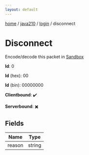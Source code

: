 ```yaml
---
layout: default
---
```


[home](/)  /  [java210](/protocol/java210)  /  [login](/protocol/java210/login)  /  disconnect

# Disconnect

Encode/decode this packet in [Sandbox](../../../sandbox/java210#Login.Disconnect)

**Id**: 0

**Id** (hex): 00

**Id** (bin): 00000000

**Clientbound**: ✔️

**Serverbound**: ✖️

## Fields

Name | Type
---|---
reason | string
